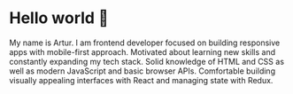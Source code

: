 # Hello world :wave:

My name is Artur. I am frontend developer focused on building responsive apps with mobile-first approach. Motivated about learning new skills and constantly expanding my tech stack. Solid knowledge of HTML and CSS as well as modern JavaScript and basic browser APIs. Comfortable building visually appealing interfaces with React and managing state with Redux.
